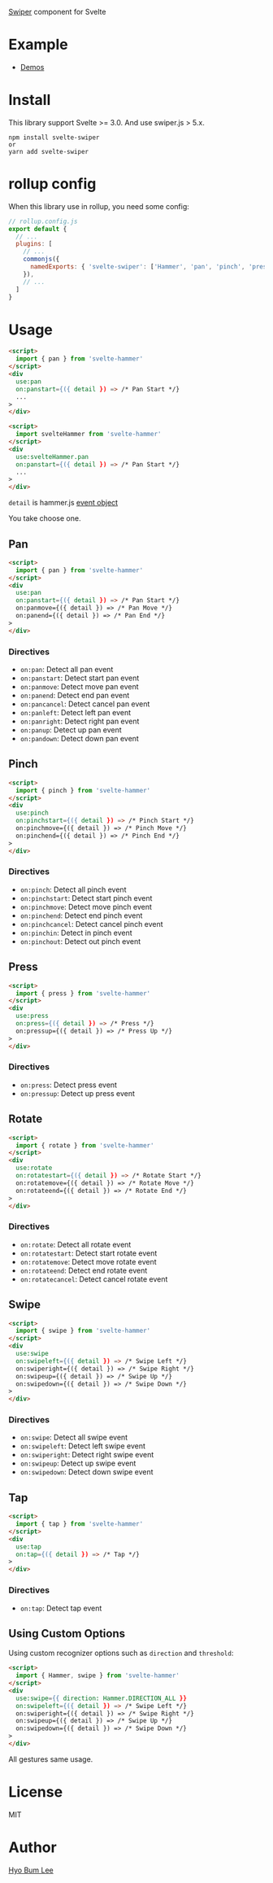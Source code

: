 [Swiper](https://swiperjs.com/) component for Svelte

# Example
- [Demos](https://beomy.github.io/svelte-swiper)

# Install

This library support Svelte >= 3.0. And use swiper.js > 5.x.

```
npm install svelte-swiper
or
yarn add svelte-swiper
```

# rollup config

When this library use in rollup, you need some config:

```js
// rollup.config.js
export default {
  // ...
  plugins: [
    // ...
    commonjs({
      namedExports: { 'svelte-swiper': ['Hammer', 'pan', 'pinch', 'press', 'rotate', 'swipe', 'tap'] }
    }),
    // ...
  ]
}
```

# Usage

```html
<script>
  import { pan } from 'svelte-hammer'
</script>
<div
  use:pan
  on:panstart={({ detail }) => /* Pan Start */}
  ...
>
</div>
```

```html
<script>
  import svelteHammer from 'svelte-hammer'
</script>
<div
  use:svelteHammer.pan
  on:panstart={({ detail }) => /* Pan Start */}
  ...
>
</div>
```

`detail` is hammer.js [event object](https://hammerjs.github.io/api/#event-object)

You take choose one.

## Pan

```html
<script>
  import { pan } from 'svelte-hammer'
</script>
<div
  use:pan
  on:panstart={({ detail }) => /* Pan Start */}
  on:panmove={({ detail }) => /* Pan Move */}
  on:panend={({ detail }) => /* Pan End */}
>
</div>
```

### Directives

- `on:pan`: Detect all pan event
- `on:panstart`: Detect start pan event
- `on:panmove`: Detect move pan event
- `on:panend`: Detect end pan event
- `on:pancancel`: Detect cancel pan event
- `on:panleft`: Detect left pan event
- `on:panright`: Detect right pan event
- `on:panup`: Detect up pan event
- `on:pandown`: Detect down pan event

## Pinch

```html
<script>
  import { pinch } from 'svelte-hammer'
</script>
<div
  use:pinch
  on:pinchstart={({ detail }) => /* Pinch Start */}
  on:pinchmove={({ detail }) => /* Pinch Move */}
  on:pinchend={({ detail }) => /* Pinch End */}
>
</div>
```

### Directives

- `on:pinch`: Detect all pinch event
- `on:pinchstart`: Detect start pinch event
- `on:pinchmove`: Detect move pinch event
- `on:pinchend`: Detect end pinch event
- `on:pinchcancel`: Detect cancel pinch event
- `on:pinchin`: Detect in pinch event
- `on:pinchout`: Detect out pinch event

## Press

```html
<script>
  import { press } from 'svelte-hammer'
</script>
<div
  use:press
  on:press={({ detail }) => /* Press */}
  on:pressup={({ detail }) => /* Press Up */}
>
</div>
```

### Directives

- `on:press`: Detect press event
- `on:pressup`: Detect up press event

## Rotate

```html
<script>
  import { rotate } from 'svelte-hammer'
</script>
<div
  use:rotate
  on:rotatestart={({ detail }) => /* Rotate Start */}
  on:rotatemove={({ detail }) => /* Rotate Move */}
  on:rotateend={({ detail }) => /* Rotate End */}
>
</div>
```

### Directives

- `on:rotate`: Detect all rotate event
- `on:rotatestart`: Detect start rotate event
- `on:rotatemove`: Detect move rotate event
- `on:rotateend`: Detect end rotate event
- `on:rotatecancel`: Detect cancel rotate event

## Swipe

```html
<script>
  import { swipe } from 'svelte-hammer'
</script>
<div
  use:swipe
  on:swipeleft={({ detail }) => /* Swipe Left */}
  on:swiperight={({ detail }) => /* Swipe Right */}
  on:swipeup={({ detail }) => /* Swipe Up */}
  on:swipedown={({ detail }) => /* Swipe Down */}
>
</div>
```

### Directives

- `on:swipe`: Detect all swipe event
- `on:swipeleft`: Detect left swipe event
- `on:swiperight`: Detect right swipe event
- `on:swipeup`: Detect up swipe event
- `on:swipedown`: Detect down swipe event

## Tap

```html
<script>
  import { tap } from 'svelte-hammer'
</script>
<div
  use:tap
  on:tap={({ detail }) => /* Tap */}
>
</div>
```

### Directives

- `on:tap`: Detect tap event

## Using Custom Options

Using custom recognizer options such as `direction` and `threshold`:

```html
<script>
  import { Hammer, swipe } from 'svelte-hammer'
</script>
<div
  use:swipe={{ direction: Hammer.DIRECTION_ALL }}
  on:swipeleft={({ detail }) => /* Swipe Left */}
  on:swiperight={({ detail }) => /* Swipe Right */}
  on:swipeup={({ detail }) => /* Swipe Up */}
  on:swipedown={({ detail }) => /* Swipe Down */}
>
</div>
```

All gestures same usage.

# License
MIT

# Author
[Hyo Bum Lee](https://beomy.github.io/)
